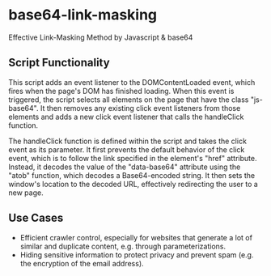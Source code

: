 # base64-link-masking
Effective Link-Masking Method by Javascript &amp; base64

<h2>Script Functionality</h2>

<p>This script adds an event listener to the DOMContentLoaded event, which fires when the page's DOM has finished loading. When this event is triggered, the script selects all elements on the page that have the class "js-base64". It then removes any existing click event listeners from those elements and adds a new click event listener that calls the handleClick function.</p>

<p>The handleClick function is defined within the script and takes the click event as its parameter. It first prevents the default behavior of the click event, which is to follow the link specified in the element's "href" attribute. Instead, it decodes the value of the "data-base64" attribute using the "atob" function, which decodes a Base64-encoded string. It then sets the window's location to the decoded URL, effectively redirecting the user to a new page.</p>

<h2>Use Cases</h2>
	<ul>
		<li>Efficient crawler control, especially for websites that generate a lot of similar and duplicate content, e.g. through parameterizations.</li>
		<li>Hiding sensitive information to protect privacy and prevent spam (e.g. the encryption of the email address).</li>
	</ul>
